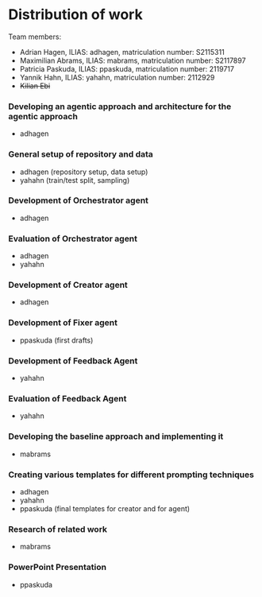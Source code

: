 # Distribution of work
Team members:
- Adrian Hagen, ILIAS: adhagen, matriculation number: S2115311
- Maximilian Abrams, ILIAS: mabrams, matriculation number: S2117897
- Patricia Paskuda, ILIAS: ppaskuda, matriculation number: 2119717
- Yannik Hahn, ILIAS: yahahn, matriculation number: 2112929
- ~~Kilian Ebi~~

### Developing an agentic approach and architecture for the agentic approach
- adhagen

### General setup of repository and data
- adhagen (repository setup, data setup)
- yahahn (train/test split, sampling)

### Development of Orchestrator agent
- adhagen

### Evaluation of Orchestrator agent
- adhagen
- yahahn

### Development of Creator agent
- adhagen

### Development of Fixer agent
- ppaskuda (first drafts)

### Development of Feedback Agent
- yahahn

### Evaluation of Feedback Agent
- yahahn

### Developing the baseline approach and implementing it
- mabrams

### Creating various templates for different prompting techniques
- adhagen
- yahahn
- ppaskuda (final templates for creator and for agent)

### Research of related work
- mabrams

### PowerPoint Presentation
- ppaskuda 

